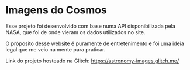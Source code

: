 # Imagens do Cosmos

Esse projeto foi desenvolvido com base numa API disponibilizada pela NASA, que foi de onde vieram os dados utilizados no site.

O próposito desse website é puramente de entretenimento e foi uma ideia legal que me veio na mente para praticar.

Link do projeto hosteado na Glitch: https://astronomy-images.glitch.me/
